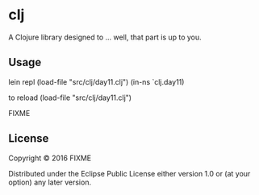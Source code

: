 # clj

A Clojure library designed to ... well, that part is up to you.

## Usage

lein repl
(load-file "src/clj/day11.clj")
(in-ns `clj.day11)

to reload
(load-file "src/clj/day11.clj")


FIXME

## License

Copyright © 2016 FIXME

Distributed under the Eclipse Public License either version 1.0 or (at
your option) any later version.
